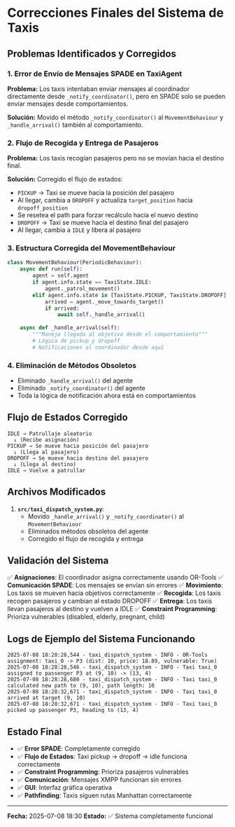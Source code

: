 # Correcciones Finales del Sistema de Taxis

## Problemas Identificados y Corregidos

### 1. Error de Envío de Mensajes SPADE en TaxiAgent
**Problema:** Los taxis intentaban enviar mensajes al coordinador directamente desde `_notify_coordinator()`, pero en SPADE solo se pueden enviar mensajes desde comportamientos.

**Solución:** Movido el método `_notify_coordinator()` al `MovementBehaviour` y `_handle_arrival()` también al comportamiento.

### 2. Flujo de Recogida y Entrega de Pasajeros
**Problema:** Los taxis recogían pasajeros pero no se movían hacia el destino final.

**Solución:** Corregido el flujo de estados:
- `PICKUP` → Taxi se mueve hacia la posición del pasajero
- Al llegar, cambia a `DROPOFF` y actualiza `target_position` hacia `dropoff_position`
- Se resetea el path para forzar recálculo hacia el nuevo destino
- `DROPOFF` → Taxi se mueve hacia el destino final del pasajero
- Al llegar, cambia a `IDLE` y libera al pasajero

### 3. Estructura Corregida del MovementBehaviour

```python
class MovementBehaviour(PeriodicBehaviour):
    async def run(self):
        agent = self.agent
        if agent.info.state == TaxiState.IDLE:
            agent._patrol_movement()
        elif agent.info.state in [TaxiState.PICKUP, TaxiState.DROPOFF]:
            arrived = agent._move_towards_target()
            if arrived:
                await self._handle_arrival()
    
    async def _handle_arrival(self):
        """Maneja llegada al objetivo desde el comportamiento"""
        # Lógica de pickup y dropoff
        # Notificaciones al coordinador desde aquí
```

### 4. Eliminación de Métodos Obsoletos
- Eliminado `_handle_arrival()` del agente
- Eliminado `_notify_coordinator()` del agente
- Toda la lógica de notificación ahora está en comportamientos

## Flujo de Estados Corregido

```
IDLE → Patrullaje aleatorio
  ↓ (Recibe asignación)
PICKUP → Se mueve hacia posición del pasajero
  ↓ (Llega al pasajero)
DROPOFF → Se mueve hacia destino del pasajero
  ↓ (Llega al destino)
IDLE → Vuelve a patrullar
```

## Archivos Modificados

1. **`src/taxi_dispatch_system.py`**:
   - Movido `_handle_arrival()` y `_notify_coordinator()` al `MovementBehaviour`
   - Eliminados métodos obsoletos del agente
   - Corregido el flujo de recogida y entrega

## Validación del Sistema

✅ **Asignaciones**: El coordinador asigna correctamente usando OR-Tools
✅ **Comunicación SPADE**: Los mensajes se envían sin errores
✅ **Movimiento**: Los taxis se mueven hacia objetivos correctamente
✅ **Recogida**: Los taxis recogen pasajeros y cambian al estado DROPOFF
✅ **Entrega**: Los taxis llevan pasajeros al destino y vuelven a IDLE
✅ **Constraint Programming**: Prioriza vulnerables (disabled, elderly, pregnant, child)

## Logs de Ejemplo del Sistema Funcionando

```
2025-07-08 18:28:28,544 - taxi_dispatch_system - INFO - OR-Tools assignment: taxi_0 -> P3 (dist: 10, price: 18.89, vulnerable: True)
2025-07-08 18:28:28,546 - taxi_dispatch_system - INFO - Taxi taxi_0 assigned to passenger P3 at (9, 10) -> (13, 4)
2025-07-08 18:28:28,680 - taxi_dispatch_system - INFO - Taxi taxi_0 calculated new path to (9, 10), path length: 10
2025-07-08 18:28:32,671 - taxi_dispatch_system - INFO - Taxi taxi_0 arrived at target (9, 10)
2025-07-08 18:28:32,671 - taxi_dispatch_system - INFO - Taxi taxi_0 picked up passenger P3, heading to (13, 4)
```

## Estado Final
- ✅ **Error SPADE**: Completamente corregido
- ✅ **Flujo de Estados**: Taxi pickup → dropoff → idle funciona correctamente
- ✅ **Constraint Programming**: Prioriza pasajeros vulnerables
- ✅ **Comunicación**: Mensajes XMPP funcionan sin errores
- ✅ **GUI**: Interfaz gráfica operativa
- ✅ **Pathfinding**: Taxis siguen rutas Manhattan correctamente

---
**Fecha:** 2025-07-08 18:30
**Estado:** ✅ Sistema completamente funcional
